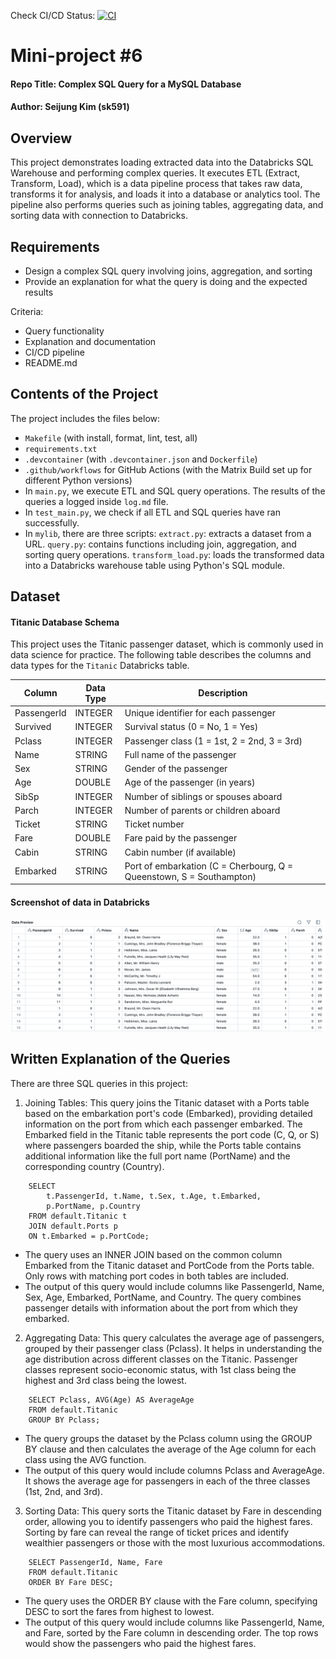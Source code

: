 Check CI/CD Status: [![CI](https://github.com/nogibjj/kim_seijung_project6_mysql/actions/workflows/cicd.yml/badge.svg)](https://github.com/nogibjj/kim_seijung_project6_mysql/actions/workflows/cicd.yml)

# Mini-project #6
#### Repo Title: Complex SQL Query for a MySQL Database
#### Author: Seijung Kim (sk591)

## Overview
This project demonstrates loading extracted data into the Databricks SQL Warehouse and performing complex queries. It executes ETL (Extract, Transform, Load), which is a data pipeline process that takes raw data, transforms it for analysis, and loads it into a database or analytics tool. The pipeline also performs queries such as joining tables, aggregating data, and sorting data with connection to Databricks.

## Requirements
* Design a complex SQL query involving joins, aggregation, and sorting
* Provide an explanation for what the query is doing and the expected results

Criteria: 
* Query functionality
* Explanation and documentation
* CI/CD pipeline 
* README.md

## Contents of the Project
The project includes the files below:

* `Makefile` (with install, format, lint, test, all)
* `requirements.txt`
* `.devcontainer` (with `.devcontainer.json` and `Dockerfile`)
* `.github/workflows` for GitHub Actions (with the Matrix Build set up for different Python versions)
* In `main.py`, we execute ETL and SQL query operations. The results of the queries a logged inside `log.md` file.
* In `test_main.py`, we check if all ETL and SQL queries have ran successfully.
* In `mylib`, there are three scripts:
`extract.py`: extracts a dataset from a URL.
`query.py`: contains functions including join, aggregation, and sorting query operations.
`transform_load.py`: loads the transformed data into a Databricks warehouse table using Python's SQL module.

## Dataset
#### Titanic Database Schema

This project uses the Titanic passenger dataset, which is commonly used in data science for practice. The following table describes the columns and data types for the `Titanic` Databricks table.

| Column       | Data Type | Description                                                        |
|--------------|------------|--------------------------------------------------------------------|
| PassengerId  | INTEGER    | Unique identifier for each passenger                              |
| Survived     | INTEGER    | Survival status (0 = No, 1 = Yes)                                 |
| Pclass       | INTEGER    | Passenger class (1 = 1st, 2 = 2nd, 3 = 3rd)                       |
| Name         | STRING     | Full name of the passenger                                        |
| Sex          | STRING     | Gender of the passenger                                           |
| Age          | DOUBLE     | Age of the passenger (in years)                                   |
| SibSp        | INTEGER    | Number of siblings or spouses aboard                              |
| Parch        | INTEGER    | Number of parents or children aboard                              |
| Ticket       | STRING     | Ticket number                                                     |
| Fare         | DOUBLE     | Fare paid by the passenger                                        |
| Cabin        | STRING     | Cabin number (if available)                                       |
| Embarked     | STRING     | Port of embarkation (C = Cherbourg, Q = Queenstown, S = Southampton) |

#### Screenshot of data in Databricks
![Databricks Screenshot](databricks_preview.png)

## Written Explanation of the Queries

There are three SQL queries in this project:

1. Joining Tables: This query joins the Titanic dataset with a Ports table based on the embarkation port's code (Embarked), providing detailed information on the port from which each passenger embarked. The Embarked field in the Titanic table represents the port code (C, Q, or S) where passengers boarded the ship, while the Ports table contains additional information like the full port name (PortName) and the corresponding country (Country). 
```
    SELECT 
        t.PassengerId, t.Name, t.Sex, t.Age, t.Embarked, 
        p.PortName, p.Country
    FROM default.Titanic t
    JOIN default.Ports p 
    ON t.Embarked = p.PortCode;
```
* The query uses an INNER JOIN based on the common column Embarked from the Titanic dataset and PortCode from the Ports table. Only rows with matching port codes in both tables are included.
* The output of this query would include columns like PassengerId, Name, Sex, Age, Embarked, PortName, and Country. The query combines passenger details with information about the port from which they embarked.

2. Aggregating Data: This query calculates the average age of passengers, grouped by their passenger class (Pclass). It helps in understanding the age distribution across different classes on the Titanic. Passenger classes represent socio-economic status, with 1st class being the highest and 3rd class being the lowest.
```
    SELECT Pclass, AVG(Age) AS AverageAge
    FROM default.Titanic
    GROUP BY Pclass;
```
* The query groups the dataset by the Pclass column using the GROUP BY clause and then calculates the average of the Age column for each class using the AVG function.
* The output of this query would include columns Pclass and AverageAge. It shows the average age for passengers in each of the three classes (1st, 2nd, and 3rd).

3. Sorting Data: This query sorts the Titanic dataset by Fare in descending order, allowing you to identify passengers who paid the highest fares. Sorting by fare can reveal the range of ticket prices and identify wealthier passengers or those with the most luxurious accommodations.
```
    SELECT PassengerId, Name, Fare
    FROM default.Titanic
    ORDER BY Fare DESC;
```
* The query uses the ORDER BY clause with the Fare column, specifying DESC to sort the fares from highest to lowest.
* The output of this query would include columns like PassengerId, Name, and Fare, sorted by the Fare column in descending order. The top rows would show the passengers who paid the highest fares.

